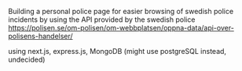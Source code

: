 Building a personal police page for easier browsing of swedish police incidents by using the API provided by the swedish police https://polisen.se/om-polisen/om-webbplatsen/oppna-data/api-over-polisens-handelser/

using next.js, express.js, MongoDB (might use postgreSQL instead, undecided) 